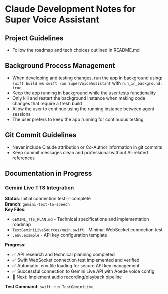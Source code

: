 # Claude Development Notes for Super Voice Assistant

## Project Guidelines

- Follow the roadmap and tech choices outlined in README.md

## Background Process Management

- When developing and testing changes, run the app in background using: `swift build && swift run SuperVoiceAssistant` with `run_in_background: true`
- Keep the app running in background while the user tests functionality
- Only kill and restart the background instance when making code changes that require a fresh build
- Allow the user to continue using the running instance between agent sessions
- The user prefers to keep the app running for continuous testing

## Git Commit Guidelines

- Never include Claude attribution or Co-Author information in git commits
- Keep commit messages clean and professional without AI-related references

## Documentation in Progress

### Gemini Live TTS Integration

**Status**: Initial connection test ✅ complete  
**Branch**: `gemini-text-to-speech`  
**Key Files**:
- `GEMINI_TTS_PLAN.md` - Technical specifications and implementation roadmap
- `TestGeminiLiveSources/main.swift` - Minimal WebSocket connection test
- `.env.example` - API key configuration template

**Progress**:
- ✅ API research and technical planning completed
- ✅ Swift WebSocket connection test implemented and verified
- ✅ Automatic .env file loading for secure API key management
- ✅ Successful connection to Gemini Live API with Aoede voice config
- 🔄 Next: Implement audio recording/playback pipeline

**Test Command**: `swift run TestGeminiLive`

